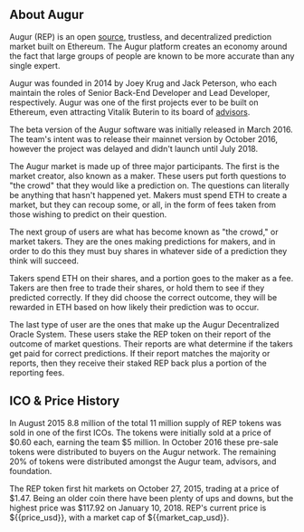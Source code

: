 ## About Augur

Augur (REP) is an open [source](https://github.com/AugurProject), trustless, and decentralized prediction market built on Ethereum. The Augur platform creates an economy around the fact that large groups of people are known to be more accurate than any single expert.

Augur was founded in 2014 by Joey Krug and Jack Peterson, who each maintain the roles of Senior Back-End Developer and Lead Developer, respectively. Augur was one of the first projects ever to be built on Ethereum, even attracting Vitalik Buterin to its board of [advisors](https://www.augur.net/foundation/).

The beta version of the Augur software was initially released in March 2016. The team's intent was to release their mainnet version by October 2016, however the project was delayed and didn't launch until July 2018.

The Augur market is made up of three major participants. The first is the market creator, also known as a maker. These users put forth questions to "the crowd" that they would like a prediction on. The questions can literally be anything that hasn't happened yet. Makers must spend ETH to create a market, but they can recoup some, or all, in the form of fees taken from those wishing to predict on their question.

The next group of users are what has become known as "the crowd," or market takers. They are the ones making predictions for makers, and in order to do this they must buy shares in whatever side of a prediction they think will succeed.

Takers spend ETH on their shares, and a portion goes to the maker as a fee. Takers are then free to trade their shares, or hold them to see if they predicted correctly. If they did choose the correct outcome, they will be rewarded in ETH based on how likely their prediction was to occur.

The last type of user are the ones that make up the Augur Decentralized Oracle System. These users stake the REP token on their report of the outcome of market questions. Their reports are what determine if the takers get paid for correct predictions. If their report matches the majority or reports, then they receive their staked REP back plus a portion of the reporting fees.

## ICO & Price History

In August 2015 8.8 million of the total 11 million supply of REP tokens was sold in one of the first ICOs. The tokens were initially sold at a price of $0.60 each, earning the team $5 million. In October 2016 these pre-sale tokens were distributed to buyers on the Augur network. The remaining 20% of tokens were distributed amongst the Augur team, advisors, and foundation.

The REP token first hit markets on October 27, 2015, trading at a price of $1.47. Being an older coin there have been plenty of ups and downs, but the highest price was $117.92 on January 10, 2018. REP's current price is ${{price_usd}}, with a market cap of ${{market_cap_usd}}.